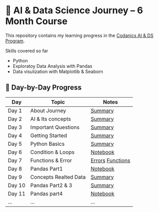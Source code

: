 # 🧠 AI & Data Science Journey – 6 Month Course
This repository contains my learning progress in the [Codanics AI & DS Program](https://codanics.com/courses/six-months-of-ai-and-data-science-mentorship-program/).

Skills covered so far
* Python 
* Exploratoy Data Analysis with Pandas 
* Data visulization with Matplotlib & Seaborn

## 📅 Day-by-Day Progress

| Day | Topic | Notes |
|-----|-------|-------|
|  Day 1 | About Journey | [Summary](./Day1-%20Knowing%20about%20journey.md)|
|  Day 2 | AI & Its concepts | [Summary](./Day2%20-%20AI%20&%20its%20concepts.md) |
|  Day 3 | Important Questions |[Summary](./Day3-%20Important%20Question.md)
|  Day 4 | Getting Started | [Summary](./Day4-%20Getting%20Started.md)
|  Day 5 | Python Basics | [Summary](./Day5-StartingPython.ipynb)
| Day 6  | Condition & Loops | [Notebook](./Day6-%20conditions&loops.ipynb)|
|  Day 7 | Functions & Error | [Errors](./Day7-Function&%20Errors/Errors%20in%20Python.md)  [Functions](./Day7-Function&%20Errors/functions.ipynb)|
|  Day 8 | Pandas Part1 | [Notebook](./Day8_pandas_part1.ipynb) |
| Day 9 | Concepts Realted Data | [Summary](./Day9-Important%20Concepts%20related%20Data.md)|
|Day 10 | Pandas Part2 & 3   | [Summary](./Day10_panadas_part2,3/day8,10_summary.md)|
| Day 11 | Pandas part4    | [Notebook](./Day11-Pandas_part4.ipynb)|
| ... | ... | ... |
